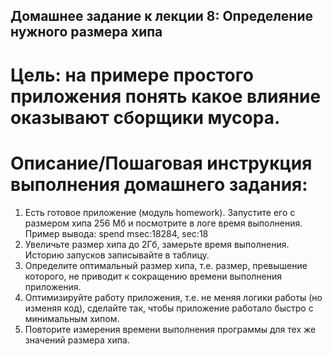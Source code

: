 ## Домашнее задание к лекции 8: Определение нужного размера хипа   

# Цель: на примере простого приложения понять какое влияние оказывают сборщики мусора.

# Описание/Пошаговая инструкция выполнения домашнего задания:

1) Есть готовое приложение (модуль homework). 
   Запустите его с размером хипа 256 Мб и посмотрите в логе время выполнения.
   Пример вывода: spend msec:18284, sec:18 
2) Увеличьте размер хипа до 2Гб, замерьте время выполнения.
   Историю запусков записывайте в таблицу.
3) Определите оптимальный размер хипа,
   т.е. размер, превышение которого, не приводит к сокращению времени выполнения приложения.
4) Оптимизируйте работу приложения,
   т.е. не меняя логики работы (но изменяя код), сделайте так,
   чтобы приложение работало быстро с минимальным хипом.
5) Повторите измерения времени выполнения программы для тех же значений размера хипа.
